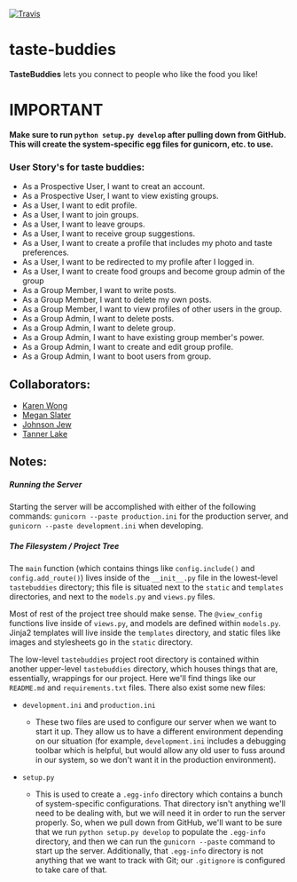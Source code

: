 [![Travis](https://travis-ci.org/meslater1030/taste-buddies.svg)](https://travis-ci.org/meslater1030/taste-buddies.svg)

# taste-buddies
**TasteBuddies** lets you connect to people who like the food you like!


# IMPORTANT

**Make sure to run `python setup.py develop` after pulling down from
GitHub. This will create the system-specific egg files for gunicorn,
etc. to use.**


### User Story's for taste buddies:
- As a Prospective User, I want to creat an account.
- As a Prospective User, I want to view existing groups.
- As a User, I want to edit profile.
- As a User, I want to join groups.
- As a User, I want to leave groups.
- As a User, I want to receive group suggestions.
- As a User, I want to create a profile that includes my photo and taste
preferences.
- As a User, I want to be redirected to my profile after I logged in.
- As a User, I want to create food groups and become group admin of the group
- As a Group Member, I want to write posts.
- As a Group Member, I want to delete my own posts.
- As a Group Member, I want to view profiles of other users in the group.
- As a Group Admin, I want to delete posts.
- As a Group Admin, I want to delete group.
- As a Group Admin, I want to have existing group member's power.
- As a Group Admin, I want to create and edit group profile.
- As a Group Admin, I want to boot users from group.


## Collaborators:

- [Karen Wong](https://github.com/kaka0525)
- [Megan Slater](https://github.com/meslater1030)
- [Johnson Jew](https://github.com/johnsonjew)
- [Tanner Lake](https://github.com/tlake)


## Notes:

##### Running the Server
Starting the server will be accomplished with either of the following
commands:
`gunicorn --paste production.ini` for the production server, and
`gunicorn --paste development.ini` when developing.


##### The Filesystem / Project Tree

The `main` function (which contains things like `config.include()` and
`config.add_route()`) lives inside of the `__init__.py` file in the
lowest-level `tastebuddies` directory; this file is situated next to the
`static` and `templates` directories, and next to the `models.py` and
`views.py` files.

Most of rest of the project tree should make sense. The `@view_config`
functions live inside of `views.py`, and models are defined within `models.py`.
Jinja2 templates will live inside the `templates` directory, and static files
like images and stylesheets go in the `static` directory.

The low-level `tastebuddies` project root directory is contained within
another upper-level `tastebuddies` directory, which houses things that are,
essentially, wrappings for our project. Here we'll find things like our
`README.md` and `requirements.txt` files. There also exist some new files:

- `development.ini` and `production.ini`
    - These two files are used to configure our server when we want to start
    it up. They allow us to have a different environment depending on our
    situation (for example, `development.ini` includes a debugging toolbar
    which is helpful, but would allow any old user to fuss around in our
    system, so we don't want it in the production environment).

- `setup.py`
    - This is used to create a `.egg-info` directory which contains a bunch
    of system-specific configurations. That directory isn't anything we'll
    need to be dealing with, but we will need it in order to run the server
    properly. So, when we pull down from GitHub, we'll want to be sure that
    we run `python setup.py develop` to populate the `.egg-info` directory,
    and then we can run the `gunicorn --paste` command to start up the server.
    Additionally, that `.egg-info` directory is not anything that we want to
    track with Git; our `.gitignore` is configured to take care of that.